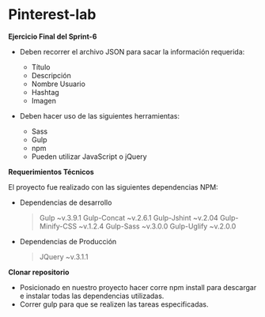 # Pinterest-lab

**Ejercicio Final del Sprint-6**

* Deben recorrer el archivo JSON para sacar la información requerida:
	- Título
	- Descripción
	- Nombre Usuario
	- Hashtag
	- Imagen 

* Deben hacer uso de las siguientes herramientas:
	- Sass
	- Gulp
	- npm
	- Pueden utilizar JavaScript o jQuery	

**Requerimientos Técnicos**

El proyecto fue realizado con las siguientes dependencias NPM:

* Dependencias de desarrollo 
	>Gulp ~v.3.9.1
	>Gulp-Concat ~v.2.6.1 
	>Gulp-Jshint ~v.2.04 
	>Gulp-Minify-CSS ~v.1.2.4 
	>Gulp-Sass ~v.3.0.0 
	>Gulp-Uglify ~v.2.0.0

* Dependencias de Producción 
	>JQuery ~v.3.1.1 

**Clonar repositorio**
- Posicionado en nuestro proyecto hacer corre npm install para descargar e instalar todas las dependencias utilizadas. 
- Correr gulp para que se realizen las tareas especificadas.	
